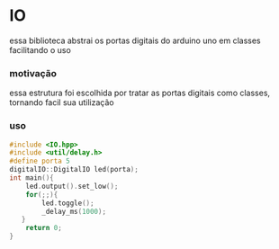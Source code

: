 # IO

essa biblioteca abstrai os portas digitais do arduino uno em classes facilitando o uso



### motivação

essa estrutura foi escolhida por tratar as portas digitais como classes, tornando facil sua utilização



### uso

 ```c++
 #include <IO.hpp>
 #include <util/delay.h>
 #define porta 5
 digitalIO::DigitalIO led(porta);
 int main(){
     led.output().set_low();
     for(;;){
         led.toggle();
         _delay_ms(1000);
 	}
     return 0;
 }
 ```



 

